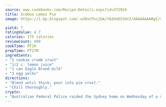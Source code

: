 ```yaml
---
source: www.cookbooks.com/Recipe-Details.aspx?id=372924
title: Icebox Lemon Pie
image: https://1.bp.blogspot.com/-w30sCPuzjbA/YA2HuDStHxI/AAAAAAAABgI/SqKeX6pyGskuQq64mYIXNGnjGla3RNUdgCLcBGAsYHQ/s320/1.png

yield: 7
ratingValue: 4.7
calories: 175 calories
reviewCount: 408
cookTime: PT1H
prepTime: PT27M
ingredients:
- "1 cookie crumb crust"
- "1/2 c. lemon juice"
- "1 can Eagle Brand milk"
- "3 egg yolks"
directions:
- "Blend until thick; pour into pie crust."
- "Chill thoroughly."
crypto:
- "Australian Federal Police raided the Sydney home on Wednesday of a man named by Wired magazine as the probable creator of cryptocurrency bitcoin, a Reuters witness said."
---
```

